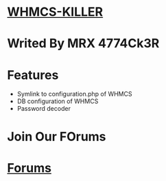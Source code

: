 # [WHMCS-KILLER](http://securesec.top)
# Writed By MRX 4774Ck3R 
# Features
*  Symlink to configuration.php of WHMCS
*  DB configuration of WHMCS
*  Password decoder
# Join Our FOrums 
# [Forums](http://securesec.top/cc)
